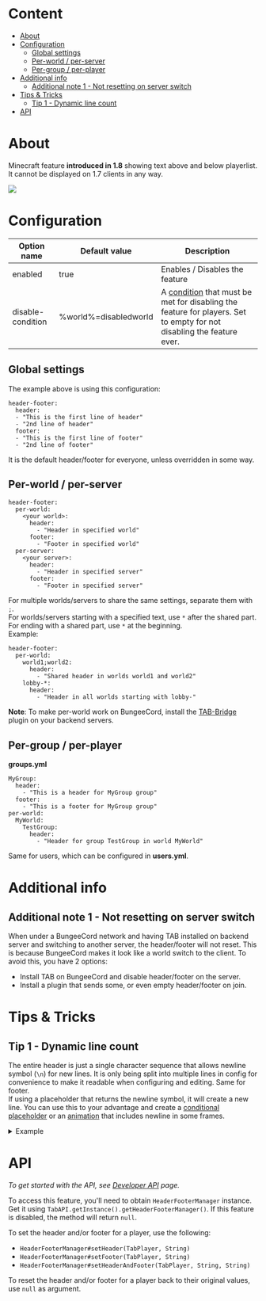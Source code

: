 # Content
* [About](#about)
* [Configuration](#configuration)
  * [Global settings](#global-settings)
  * [Per-world / per-server](#per-world--per-server)
  * [Per-group / per-player](#per-group--per-player)
* [Additional info](#additional-info)
  * [Additional note 1 - Not resetting on server switch](#additional-note-1---not-resetting-on-server-switch)
* [Tips & Tricks](#tips--tricks)
  * [Tip 1 - Dynamic line count](#tip-1---dynamic-line-count)
* [API](#api)

# About
Minecraft feature **introduced in 1.8** showing text above and below playerlist. It cannot be displayed on 1.7 clients in any way.

![](https://images-ext-2.discordapp.net/external/Jm9G7_fX8Rq4KU-Syj57W2a_leel380bZ4lmd6c0vBs/https/image.prntscr.com/image/qvuAdtgZTDeZ4IeABi8I3g.png)

# Configuration
| Option name | Default value | Description |
| ------------- | ------------- | ------------- |
| enabled | true | Enables / Disables the feature |
| disable-condition | %world%=disabledworld | A [condition](https://github.com/NEZNAMY/TAB/wiki/Feature-guide:-Conditional-placeholders) that must be met for disabling the feature for players. Set to empty for not disabling the feature ever. |

## Global settings
The example above is using this configuration:
```
header-footer:
  header:
  - "This is the first line of header"
  - "2nd line of header"
  footer:
  - "This is the first line of footer"
  - "2nd line of footer"
```
It is the default header/footer for everyone, unless overridden in some way.

## Per-world / per-server
```
header-footer:
  per-world:
    <your world>:
      header:
        - "Header in specified world"
      footer:
        - "Footer in specified world"
  per-server:
    <your server>:
      header:
        - "Header in specified server"
      footer:
        - "Footer in specified server"
```

For multiple worlds/servers to share the same settings, separate them with `;`.  
For worlds/servers starting with a specified text, use `*` after the shared part. For ending with a shared part, use `*` at the beginning.  
Example:
```
header-footer:
  per-world:
    world1;world2:
      header:
        - "Shared header in worlds world1 and world2"
    lobby-*:
      header:
        - "Header in all worlds starting with lobby-"
```

**Note**: To make per-world work on BungeeCord, install the [TAB-Bridge](https://www.mc-market.org/resources/21641) plugin on your backend servers.

## Per-group / per-player
**groups.yml**
```
MyGroup:
  header:
    - "This is a header for MyGroup group"
  footer:
    - "This is a footer for MyGroup group"
per-world:
  MyWorld:
    TestGroup:
      header:
        - "Header for group TestGroup in world MyWorld"
```
Same for users, which can be configured in **users.yml**.

# Additional info
## Additional note 1 - Not resetting on server switch
When under a BungeeCord network and having TAB installed on backend server and switching to another server, the header/footer will not reset. This is because BungeeCord makes it look like a world switch to the client. To avoid this, you have 2 options:
* Install TAB on BungeeCord and disable header/footer on the server.
* Install a plugin that sends some, or even empty header/footer on join.

# Tips & Tricks
## Tip 1 - Dynamic line count
The entire header is just a single character sequence that allows newline symbol (`\n`) for new lines. It is only being split into multiple lines in config for convenience to make it readable when configuring and editing. Same for footer.  
If using a placeholder that returns the newline symbol, it will create a new line. You can use this to your advantage and create a [conditional placeholder](https://github.com/NEZNAMY/TAB/wiki/Feature-guide:-Conditional-placeholders) or an [animation](https://github.com/NEZNAMY/TAB/wiki/Animations) that includes newline in some frames.
<details>
  <summary>Example</summary>

**animations.yml**
```
MyAnimation:
  change-interval: 1000
  texts:
    - "First frame with only 1 line"
    - "Second frame\nconsisting of 2 lines"
```
**config.yml**
```
header-footer:
  header:
    - "%animation:MyAnimation%"
```
</details>

# API
*To get started with the API, see [Developer API](https://github.com/NEZNAMY/TAB/wiki/Developer-API) page.*

To access this feature, you'll need to obtain `HeaderFooterManager` instance. Get it using `TabAPI.getInstance().getHeaderFooterManager()`. If this feature is disabled, the method will return `null`.

To set the header and/or footer for a player, use the following:
* `HeaderFooterManager#setHeader(TabPlayer, String)`
* `HeaderFooterManager#setFooter(TabPlayer, String)`
* `HeaderFooterManager#setHeaderAndFooter(TabPlayer, String, String)`

To reset the header and/or footer for a player back to their original values, use `null` as argument.  